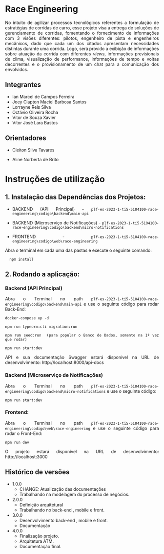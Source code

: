 <div align="justify">

# Race Engineering

No intuito de agilizar processos tecnológicos referentes a formulação de estratégias de corridas de carro, esse projeto visa a entrega de soluções de gerenciamento de corridas, fomentando o fornecimento de informações com 3 visões diferentes: pilotos, engenheiro de pista e engenheiros mecânicos, dado que cada um dos citados apresentam necessidades distintas durante uma corrida. Logo, será provido a exibição de informações sobre atuação da corrida com diferentes *views*, informações previsionais de clima, visualização de performance, informações de tempo e voltas decorrentes e o provisionamento de um chat para a comunicação dos envolvidos.

## Integrantes


* Ian Marcel de Campos Ferreira
* Joey Clapton Maciel Barbosa Santos
* Lorrayne Reis Silva
* Octávio Oliveira Rocha
* Vitor de Souza Xavier
* Vítor José Lara Bastos

## Orientadores

* Cleiton Silva Tavares

* Aline Norberta de Brito
  
  

# Instruções de utilização

## 1. Instalação das Dependências dos Projetos:
  
  - BACKEND (API Principal) - `plf-es-2023-1-ti5-5104100-race-engineering\codigo\backend\main-api`
  
  - BACKEND (Microserviço de Notificações) - `plf-es-2023-1-ti5-5104100-race-engineering\codigo\backend\micro-notifications`
  
  - FRONTEND - `plf-es-2023-1-ti5-5104100-race-engineering\codigo\web\race-engineering`
  
  Abra o terminal em cada uma das pastas e execute o seguinte comando:
    
      npm install
    
 ## 2. Rodando a aplicação:
 
  ### Backend (API Principal)
  Abra o Terminal no path `plf-es-2023-1-ti5-5104100-race-engineering\codigo\backend\main-api` e use o seguinte código para rodar Back-End:
  
    docker-compose up -d
    
    npm run typeorm:cli migration:run
  
    npm run seed:run  (para popular o Banco de Dados, somente na 1ª vez que rodar)
    
    npm run start:dev

  API e sua documentação Swagger estará disponível na URL de desenvolvimento: http://localhost:8000/api-docs
  
  ### Backend (Microserviço de Notificações)
  Abra o Terminal no path `plf-es-2023-1-ti5-5104100-race-engineering\codigo\backend\micro-notifications` e use o seguinte código:
        
    npm run start:dev
  
  ### Frontend:
   Abra o Terminal no path `plf-es-2023-1-ti5-5104100-race-engineering\codigo\web\race-engineering` e use o seguinte código para rodar o Front-End:
    
    npm run dev
    
O projeto estará disponível na URL de desenvolvimento: http://localhost:3000

## Histórico de versões

* 1.0.0
    * CHANGE: Atualização das documentações
    * Trabalhando na modelagem do processo de negócios.
* 2.0.0
    * Definição arquitetural
    * Trabalhando no back-end , mobile e front.
* 3.0.0
    * Desenvolvimento back-end , mobile e front.
    * Documentação
* 4.0.0 
    * Finalização projeto.
    * Arquitetura ATM.
    * Documentação final.
    
</div>

